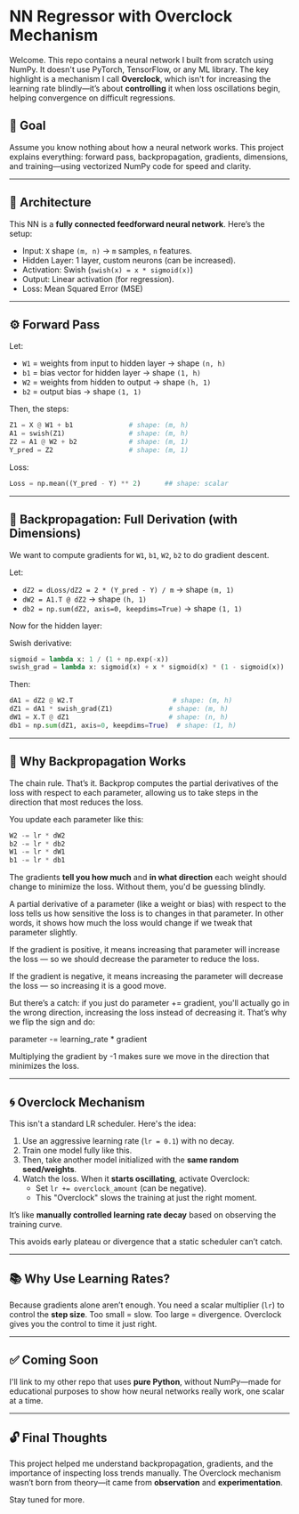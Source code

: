 # NN Regressor with Overclock Mechanism

Welcome. This repo contains a neural network I built from scratch using NumPy. It doesn't use PyTorch, TensorFlow, or any ML library. The key highlight is a mechanism I call **Overclock**, which isn't for increasing the learning rate blindly—it’s about **controlling** it when loss oscillations begin, helping convergence on difficult regressions.

## 📌 Goal

Assume you know nothing about how a neural network works. This project explains everything: forward pass, backpropagation, gradients, dimensions, and training—using vectorized NumPy code for speed and clarity.

---

## 📐 Architecture

This NN is a **fully connected feedforward neural network**. Here’s the setup:

- Input: `X` shape `(m, n)` → `m` samples, `n` features.
- Hidden Layer: 1 layer, custom neurons (can be increased).
- Activation: Swish (`swish(x) = x * sigmoid(x)`)
- Output: Linear activation (for regression).
- Loss: Mean Squared Error (MSE)

---

## ⚙️ Forward Pass

Let:
- `W1` = weights from input to hidden layer → shape `(n, h)`
- `b1` = bias vector for hidden layer → shape `(1, h)`
- `W2` = weights from hidden to output → shape `(h, 1)`
- `b2` = output bias → shape `(1, 1)`

Then, the steps:

```python
Z1 = X @ W1 + b1              # shape: (m, h)
A1 = swish(Z1)                # shape: (m, h)
Z2 = A1 @ W2 + b2             # shape: (m, 1)
Y_pred = Z2                   # shape: (m, 1)
```

Loss:
```python
Loss = np.mean((Y_pred - Y) ** 2)      ## shape: scalar
```

---

## 🔁 Backpropagation: Full Derivation (with Dimensions)

We want to compute gradients for `W1`, `b1`, `W2`, `b2` to do gradient descent.

Let:
- `dZ2 = dLoss/dZ2 = 2 * (Y_pred - Y) / m` → shape `(m, 1)`
- `dW2 = A1.T @ dZ2` → shape `(h, 1)`
- `db2 = np.sum(dZ2, axis=0, keepdims=True)` → shape `(1, 1)`

Now for the hidden layer:

Swish derivative:
```python
sigmoid = lambda x: 1 / (1 + np.exp(-x))
swish_grad = lambda x: sigmoid(x) + x * sigmoid(x) * (1 - sigmoid(x))
```

Then:
```python
dA1 = dZ2 @ W2.T                         # shape: (m, h)
dZ1 = dA1 * swish_grad(Z1)              # shape: (m, h)
dW1 = X.T @ dZ1                         # shape: (n, h)
db1 = np.sum(dZ1, axis=0, keepdims=True)  # shape: (1, h)
```

---

## 🧠 Why Backpropagation Works

The chain rule. That’s it. Backprop computes the partial derivatives of the loss with respect to each parameter, allowing us to take steps in the direction that most reduces the loss.

You update each parameter like this:

```python
W2 -= lr * dW2
b2 -= lr * db2
W1 -= lr * dW1
b1 -= lr * db1
```

The gradients **tell you how much** and **in what direction** each weight should change to minimize the loss. Without them, you'd be guessing blindly.

A partial derivative of a parameter (like a weight or bias) with respect to the loss tells us how sensitive the loss is to changes in that parameter. In other words, it shows how much the loss would change if we tweak that parameter slightly.

If the gradient is positive, it means increasing that parameter will increase the loss — so we should decrease the parameter to reduce the loss.

If the gradient is negative, it means increasing the parameter will decrease the loss — so increasing it is a good move.

But there’s a catch: if you just do parameter += gradient, you'll actually go in the wrong direction, increasing the loss instead of decreasing it. That’s why we flip the sign and do:


parameter -= learning_rate * gradient

Multiplying the gradient by -1 makes sure we move in the direction that minimizes the loss.

---

## 🌀 Overclock Mechanism

This isn't a standard LR scheduler. Here's the idea:

1. Use an aggressive learning rate (`lr = 0.1`) with no decay.
2. Train one model fully like this.
3. Then, take another model initialized with the **same random seed/weights**.
4. Watch the loss. When it **starts oscillating**, activate Overclock:
   - Set `lr += overclock_amount` (can be negative).
   - This "Overclock" slows the training at just the right moment.

It’s like **manually controlled learning rate decay** based on observing the training curve.

This avoids early plateau or divergence that a static scheduler can’t catch.

---

## 📚 Why Use Learning Rates?

Because gradients alone aren’t enough. You need a scalar multiplier (`lr`) to control the **step size**. Too small = slow. Too large = divergence. Overclock gives you the control to time it just right.

---

## ✅ Coming Soon

I'll link to my other repo that uses **pure Python**, without NumPy—made for educational purposes to show how neural networks really work, one scalar at a time.

---

## 🔓 Final Thoughts

This project helped me understand backpropagation, gradients, and the importance of inspecting loss trends manually. The Overclock mechanism wasn’t born from theory—it came from **observation** and **experimentation**.



Stay tuned for more.
